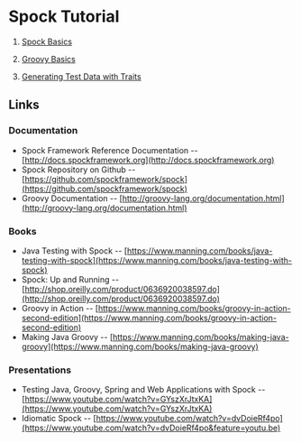 # Spock Tutorial

1. [Spock Basics](spock-basics/README.md)

1. [Groovy Basics](groovy-basics/README.md)

1. [Generating Test Data with Traits](test-data-traits/README.md)

## Links

### Documentation
* Spock Framework Reference Documentation -- [http://docs.spockframework.org](http://docs.spockframework.org)
* Spock Repository on Github -- [https://github.com/spockframework/spock](https://github.com/spockframework/spock)
* Groovy Documentation -- [http://groovy-lang.org/documentation.html](http://groovy-lang.org/documentation.html)

### Books
* Java Testing with Spock -- [https://www.manning.com/books/java-testing-with-spock](https://www.manning.com/books/java-testing-with-spock)
* Spock: Up and Running -- [http://shop.oreilly.com/product/0636920038597.do](http://shop.oreilly.com/product/0636920038597.do)
* Groovy in Action -- [https://www.manning.com/books/groovy-in-action-second-edition](https://www.manning.com/books/groovy-in-action-second-edition)
* Making Java Groovy -- [https://www.manning.com/books/making-java-groovy](https://www.manning.com/books/making-java-groovy)

### Presentations
* Testing Java, Groovy, Spring and Web Applications with Spock -- [https://www.youtube.com/watch?v=GYszXrJtxKA](https://www.youtube.com/watch?v=GYszXrJtxKA)
* Idiomatic Spock -- [https://www.youtube.com/watch?v=dvDoieRf4po](https://www.youtube.com/watch?v=dvDoieRf4po&feature=youtu.be)
